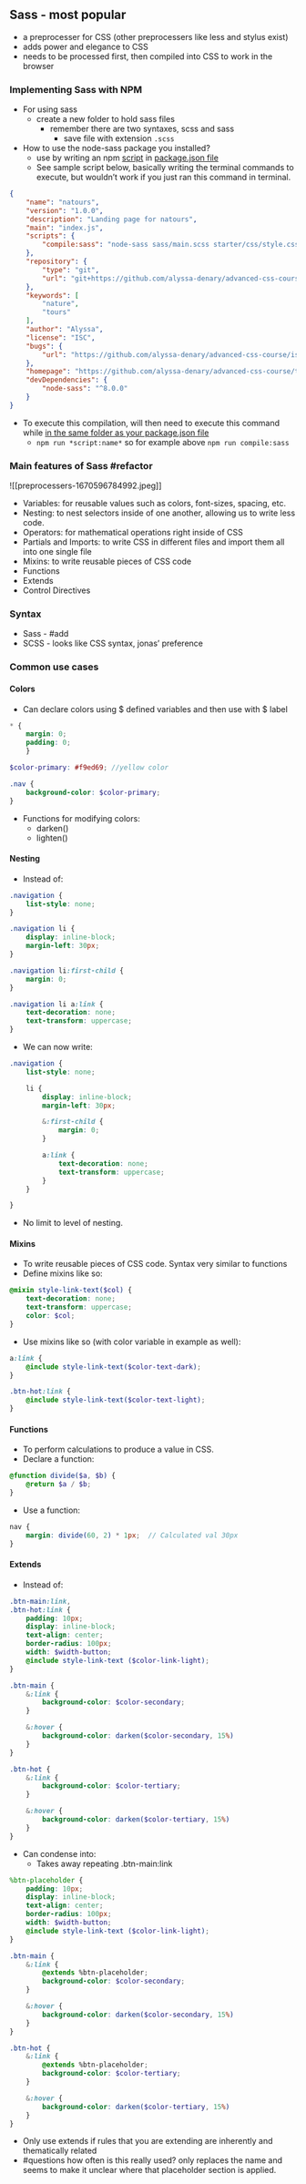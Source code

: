 ## Sass - most popular
- a preprocesser for CSS (other preprocessers like less and stylus exist)
- adds power and elegance to CSS
- needs to be processed first, then compiled into CSS to work in the browser


### Implementing Sass with NPM
- For using sass
	- create a new folder to hold sass files
		- remember there are two syntaxes, scss and sass
			- save file with extension `.scss` 
- How to use the node-sass package you installed?
	- use by writing an npm <u>script</u> in <u>package.json file</u>
	- See sample script below, basically writing the terminal commands to execute, but wouldn’t work if you just ran this command in terminal.
```json
{
	"name": "natours",
	"version": "1.0.0",
	"description": "Landing page for natours",
	"main": "index.js",
	"scripts": {
		"compile:sass": "node-sass sass/main.scss starter/css/style.css"
	},
	"repository": {
		"type": "git",
		"url": "git+https://github.com/alyssa-denary/advanced-css-course.git#main"
	},
	"keywords": [
		"nature",
		"tours"
	],
	"author": "Alyssa",
	"license": "ISC",
	"bugs": {
		"url": "https://github.com/alyssa-denary/advanced-css-course/issues"
	},
	"homepage": "https://github.com/alyssa-denary/advanced-css-course/tree/main#readme",
	"devDependencies": {
		"node-sass": "^8.0.0"
	}
}
```
- To execute this compilation, will then need to execute this command while <u> in the same folder as your package.json file</u> 
	- `npm run *script:name*`  so for example above `npm run compile:sass`

### Main features of Sass #refactor 
![[preprocessers-1670596784992.jpeg]]
- Variables: for reusable values such as colors, font-sizes, spacing, etc. 
- Nesting: to nest selectors inside of one another, allowing us to write less code.
- Operators: for mathematical operations right inside of CSS
- Partials and Imports: to write CSS in different files and import them all into one single file
- Mixins: to write reusable pieces of CSS code
- Functions
- Extends
- Control Directives

### Syntax
- Sass - #add 
- SCSS - looks like CSS syntax, jonas’ preference

### Common use cases
#### Colors
- Can declare colors using $ defined variables and then use with $ label
```scss
* {
	margin: 0;
	padding: 0;
	}

$color-primary: #f9ed69; //yellow color

.nav {
	background-color: $color-primary;
}
```
- Functions for modifying colors:
	- darken()
	- lighten()
#### Nesting
- Instead of:
```css
.navigation {
	list-style: none;
}

.navigation li {
	display: inline-block;
	margin-left: 30px;
}

.navigation li:first-child {
	margin: 0;
}

.navigation li a:link {
	text-decoration: none;
	text-transform: uppercase;
}
```
- We can now write:
```scss
.navigation {
	list-style: none;

	li {
		display: inline-block;
		margin-left: 30px;

		&:first-child {
			margin: 0;
		}

		a:link {
			text-decoration: none;
			text-transform: uppercase;
		}
	}

}
```
- No limit to level of nesting.

#### Mixins
- To write reusable pieces of CSS code. Syntax very similar to functions
- Define mixins like so:
```scss
@mixin style-link-text($col) {
	text-decoration: none;
	text-transform: uppercase;
	color: $col;
}
```
- Use mixins like so (with color variable in example as well):
```scss
a:link {
	@include style-link-text($color-text-dark);
}

.btn-hot:link {
	@include style-link-text($color-text-light);
}
```

#### Functions
- To perform calculations to produce a value in CSS. 
- Declare a function: 
```scss
@function divide($a, $b) {
	@return $a / $b;
}
```
- Use a function:
```scss
nav {
	margin: divide(60, 2) * 1px;  // Calculated val 30px
}
```

#### Extends
- Instead of:
```scss
.btn-main:link,
.btn-hot:link {
	padding: 10px;
	display: inline-block;
	text-align: center;
	border-radius: 100px;
	width: $width-button;
	@include style-link-text ($color-link-light);
}

.btn-main {
	&:link {
		background-color: $color-secondary;
	}

	&:hover {
		background-color: darken($color-secondary, 15%)
	}
}

.btn-hot {
	&:link {
		background-color: $color-tertiary;
	}

	&:hover {
		background-color: darken($color-tertiary, 15%)
	}
}
```
- Can condense into:
	- Takes away repeating .btn-main:link
```scss
%btn-placeholder {
	padding: 10px;
	display: inline-block;
	text-align: center;
	border-radius: 100px;
	width: $width-button;
	@include style-link-text ($color-link-light);
}

.btn-main {
	&:link {
		@extends %btn-placeholder;
		background-color: $color-secondary;
	}

	&:hover {
		background-color: darken($color-secondary, 15%)
	}
}

.btn-hot {
	&:link {
		@extends %btn-placeholder;
		background-color: $color-tertiary;
	}

	&:hover {
		background-color: darken($color-tertiary, 15%)
	}
}
```
- Only use extends if rules that you are extending are inherently and thematically related
- #questions how often is this really used? only replaces the name and seems to make it unclear where that placeholder section is applied.
